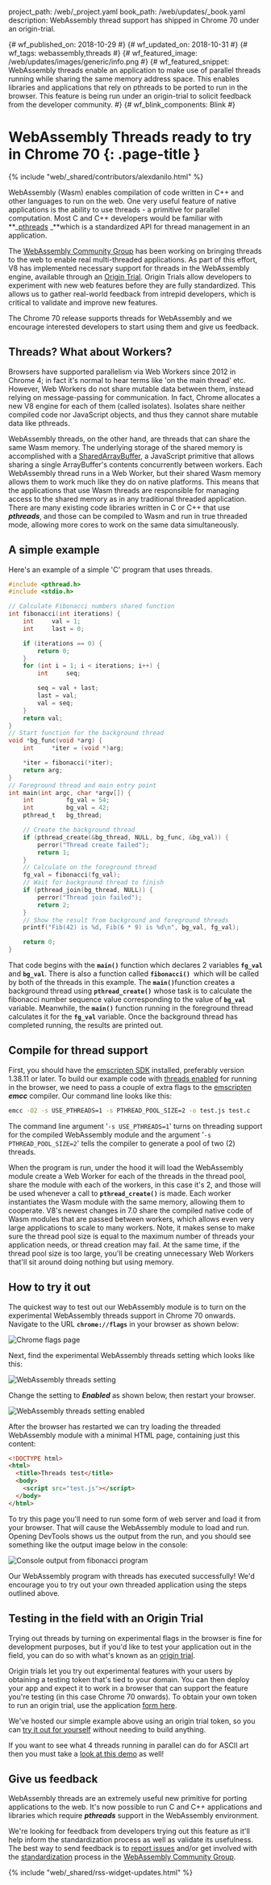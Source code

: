 project_path: /web/_project.yaml
book_path: /web/updates/_book.yaml
description: WebAssembly thread support has shipped in Chrome 70 under an origin-trial.

{# wf_published_on: 2018-10-29 #}
{# wf_updated_on: 2018-10-31 #}
{# wf_tags: webassembly,threads #}
{# wf_featured_image: /web/updates/images/generic/info.png #}
{# wf_featured_snippet: WebAssembly threads enable an application to make use of parallel threads running while sharing the same memory address space. This enables libraries and applications that rely on pthreads to be ported to run in the browser. This feature is being run under an origin-trial to solicit feedback from the developer community. #}
{# wf_blink_components: Blink #}

# WebAssembly Threads ready to try in Chrome 70 {: .page-title }

{% include "web/_shared/contributors/alexdanilo.html" %}

WebAssembly (Wasm) enables compilation of code written in C++ and other
languages to run on the web. One very useful feature of native applications
is the ability to use threads - a primitive for parallel computation. Most C
and C++ developers would be familiar with
**_[pthreads](https://en.wikipedia.org/wiki/POSIX_Threads) _**which is a
standardized API for thread management in an application.

The [WebAssembly Community Group](https://www.w3.org/community/webassembly/) has
been working on bringing threads to the web to enable real multi-threaded
applications. As part of this effort, V8 has implemented necessary support for
threads in the WebAssembly engine, available through an
[Origin Trial](https://github.com/GoogleChrome/OriginTrials). Origin Trials
allow developers to experiment with new web features before they are fully
standardized. This allows us to gather real-world feedback from intrepid
developers, which is critical to validate and improve new features.

The Chrome 70 release supports threads for WebAssembly and we encourage
interested developers to start using them and give us feedback.

## Threads? What about Workers?

Browsers have supported parallelism via Web Workers since 2012 in Chrome 4; in
fact it's normal to hear terms like 'on the main thread' etc. However, Web
Workers do not share mutable data between them, instead relying on
message-passing for communication. In fact, Chrome allocates a new V8 engine
for each of them (called isolates). Isolates share neither compiled code nor
JavaScript objects, and thus they cannot share mutable data like pthreads.

WebAssembly threads, on the other hand, are threads that can share the same Wasm
memory. The underlying storage of the shared memory is accomplished with a
[SharedArrayBuffer](https://developer.mozilla.org/en-US/docs/Web/JavaScript/Reference/Global_Objects/SharedArrayBuffer),
a JavaScript primitive that allows sharing a single ArrayBuffer's contents
concurrently between workers. Each WebAssembly thread runs in a Web Worker, but
their shared Wasm memory allows them to work much like they do on native
platforms. This means that the applications that use Wasm threads are
responsible for managing access to the shared memory as in any traditional
threaded application. There are many existing code libraries written in C or C++
that use **_pthreads_**, and those can be compiled to Wasm and run in true
threaded mode, allowing more cores to work on the same data simultaneously. 

## A simple example

Here's an example of a simple 'C' program that uses threads.

```c
#include <pthread.h>
#include <stdio.h>

// Calculate Fibonacci numbers shared function
int fibonacci(int iterations) {
    int     val = 1;
    int     last = 0;

    if (iterations == 0) {
        return 0;
    }
    for (int i = 1; i < iterations; i++) {
        int     seq;

        seq = val + last;
        last = val;
        val = seq;
    }
    return val;
}
// Start function for the background thread
void *bg_func(void *arg) {
    int     *iter = (void *)arg;

    *iter = fibonacci(*iter);
    return arg;
}
// Foreground thread and main entry point
int main(int argc, char *argv[]) {
    int         fg_val = 54;
    int         bg_val = 42;
    pthread_t   bg_thread;

    // Create the background thread
    if (pthread_create(&bg_thread, NULL, bg_func, &bg_val)) {
        perror("Thread create failed");
        return 1;
    }
    // Calculate on the foreground thread
    fg_val = fibonacci(fg_val);
    // Wait for background thread to finish
    if (pthread_join(bg_thread, NULL)) {
        perror("Thread join failed");
        return 2;
    }
    // Show the result from background and foreground threads
    printf("Fib(42) is %d, Fib(6 * 9) is %d\n", bg_val, fg_val);

    return 0;
}
```

That code begins with the **<code>main()</code>** function which declares 2
variables <strong><code>fg_val</code></strong> and
<strong><code>bg_val</code></strong>. There is also a function called
<strong><code>fibonacci() </code></strong>which will be called by both of the
threads in this example. The <strong><code>main()</code></strong>function
creates a background thread using <strong><code>pthread_create()</code></strong>
whose task is to calculate the fibonacci number sequence value corresponding to
the value of  <strong><code>bg_val</code></strong> variable. Meanwhile, the
<strong><code>main()</code></strong> function running in the foreground thread
calculates it for the <strong><code>fg_val</code></strong> variable. Once the
background thread has completed running, the results are printed out.

## Compile for thread support

First, you should have the [emscripten SDK](https://github.com/juj/emsdk)
installed, preferably version 1.38.11 or later. To build our example code with
[threads enabled](https://kripken.github.io/emscripten-site/docs/porting/pthreads.html)
for running in the browser, we need to pass a couple of extra flags to the
[emscripten](http://kripken.github.io/emscripten-site/) **_emcc_** compiler. Our
command line looks like this:

```bash
emcc -O2 -s USE_PTHREADS=1 -s PTHREAD_POOL_SIZE=2 -o test.js test.c
```

The command line argument '`-s USE_PTHREADS=1`' turns on threading support for
the compiled WebAssembly module and the argument '`-s PTHREAD_POOL_SIZE=2`'
tells the compiler to generate a pool of two (2) threads.

When the program is run, under the hood it will load the WebAssembly module
create a Web Worker for each of the threads in the thread pool, share the module
with each of the workers, in this case it's 2, and those will be used whenever a
call to **<code>pthread_create()</code>** is made. Each worker instantiates the
Wasm module with the same memory, allowing them to cooperate. V8's newest
changes in 7.0 share the compiled native code of Wasm modules that are passed
between workers, which allows even very large applications to scale to many
workers. Note, it makes sense to make sure the thread pool size is equal to the
maximum number of threads your application needs, or thread creation may fail.
At the same time, if the thread pool size is too large, you'll be creating
unnecessary Web Workers that'll sit around doing nothing but using memory.

## How to try it out

The quickest way to test out our WebAssembly module is to turn on the
experimental WebAssembly threads support in Chrome 70 onwards. Navigate to the
URL **<code>chrome://flags</code>** in your browser as shown below:

<img src="/web/updates/images/2018/10/WasmThreads1.png" alt="Chrome flags page">

Next, find the experimental WebAssembly threads setting which looks like this:

<img src="/web/updates/images/2018/10/WasmThreads2.png"
     alt="WebAssembly threads setting">

Change the setting to **_Enabled_** as shown below, then restart your browser.

<img src="/web/updates/images/2018/10/WasmThreads3.png"
     alt="WebAssembly threads setting enabled">

After the browser has restarted we can try loading the threaded WebAssembly
module with a minimal HTML page, containing just this content:

```html
<!DOCTYPE html>
<html>
  <title>Threads test</title>
  <body>
    <script src="test.js"></script>
  </body>
</html>
```

To try this page you'll need to run some form of web server and load it from
your browser. That will cause the WebAssembly module to load and run. Opening
DevTools shows us the output from the run, and you should see something like the
output image below in the console:

<img src="/web/updates/images/2018/10/WasmThreads4.png"
     alt="Console output from fibonacci program">

Our WebAssembly program with threads has executed successfully! We'd encourage
you to try out your own threaded application using the steps outlined above.

## Testing in the field with an Origin Trial

Trying out threads by turning on experimental flags in the browser is fine for
development purposes, but if you'd like to test your application out in the
field, you can do so with what's known as an
[origin trial](https://github.com/GoogleChrome/OriginTrials/blob/gh-pages/developer-guide.md).

Origin trials let you try out experimental features with your users by obtaining
a testing token that's tied to your domain. You can then deploy your app and
expect it to work in a browser that can support the feature you're testing (in
this case Chrome 70 onwards). To obtain your own token to run an origin trial,
use the application
[form here](https://docs.google.com/forms/d/e/1FAIpQLSfO0_ptFl8r8G0UFhT0xhV17eabG-erUWBDiKSRDTqEZ_9ULQ/viewform).

We've hosted our simple example above using an origin trial token, so you can
[try it out for yourself](https://alex-wasm.appspot.com/threads/index.html)
without needing to build anything.

If you want to see what 4 threads running in parallel can do for ASCII art then
you must take a
[look at this demo](https://alex-wasm.appspot.com/threads/pthread.html) as well!

## Give us feedback

WebAssembly threads are an extremely useful new primitive for porting
applications to the web. It's now possible to run C and C++ applications and
libraries which require **_pthreads_** support in the WebAssembly environment.

We're looking for feedback from developers trying out this feature as it'll help
inform the standardization process as well as validate its usefulness. The best
way to send feedback is to
[report issues](https://bugs.chromium.org/p/chromium/issues/list) and/or get
involved with the [standardization](https://github.com/WebAssembly/threads)
process in the
[WebAssembly Community Group](https://www.w3.org/community/webassembly/).

{% include "web/_shared/rss-widget-updates.html" %}

